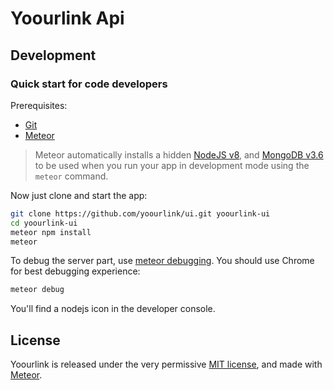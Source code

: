 # Yoourlink Api


## Development

### Quick start for code developers
Prerequisites:

* [Git](http://git-scm.com/book/en/v2/Getting-Started-Installing-Git)
* [Meteor](https://www.meteor.com/install)

> Meteor automatically installs a hidden [NodeJS v8](https://nodejs.org/download/release/v8.16.2/), and [MongoDB v3.6](https://www.mongodb.com/mongodb-3.6) to be used when you run your app in development mode using the `meteor` command.

Now just clone and start the app:

```sh
git clone https://github.com/yoourlink/ui.git yoourlink-ui
cd yoourlink-ui
meteor npm install
meteor
```

To debug the server part, use [meteor debugging](https://docs.meteor.com/commandline.html#meteordebug). You should use Chrome for best debugging experience:

```sh
meteor debug
```
You'll find a nodejs icon in the developer console.

## License

Yoourlink is released under the very permissive [MIT license](LICENSE), and made
with [Meteor](https://www.meteor.com).
